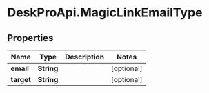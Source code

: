 # DeskProApi.MagicLinkEmailType

## Properties
Name | Type | Description | Notes
------------ | ------------- | ------------- | -------------
**email** | **String** |  | [optional] 
**target** | **String** |  | [optional] 


